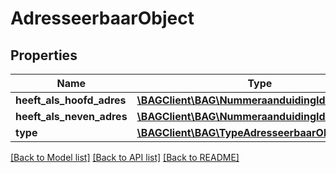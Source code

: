 # AdresseerbaarObject

## Properties
Name | Type | Description | Notes
------------ | ------------- | ------------- | -------------
**heeft_als_hoofd_adres** | [**\BAGClient\BAG\NummeraanduidingIdentificatie**](NummeraanduidingIdentificatie.md) |  | 
**heeft_als_neven_adres** | [**\BAGClient\BAG\NummeraanduidingIdentificatie[]**](NummeraanduidingIdentificatie.md) |  | [optional] 
**type** | [**\BAGClient\BAG\TypeAdresseerbaarObject**](TypeAdresseerbaarObject.md) |  | 

[[Back to Model list]](../../README.md#documentation-for-models) [[Back to API list]](../../README.md#documentation-for-api-endpoints) [[Back to README]](../../README.md)


